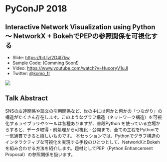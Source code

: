 # PyConJP 2018
## Interactive Network Visualization using Python 〜 NetworkX + BokehでPEPの参照関係を可視化する
- Slide: https://bit.ly/2O4I7kw
- Sample Code: (Comming Soon!) 
- Video: https://www.youtube.com/watch?v=HuooryV1uJI
- Twitter: [@komo_fr](https://twitter.com/komo_fr)

<a href="https://bit.ly/2O4I7kw"><img src="https://user-images.githubusercontent.com/31801148/45918482-99ea4480-bec2-11e8-95c9-b8f1aaaed4fa.png"></a>

## Talk Abstract
SNSの友達関係や論文の引用関係など、世の中には何かと何かの「つながり」の構造がたくさん存在します。このようなグラフ構造（ネットワーク構造）を可視化するライブラリやツールは各種ありますが、普段Python を使っている立場からすると、データ取得・前処理から可視化・公開まで、全ての工程をPythonで一気通貫できると嬉しいものです。 
本セッションでは、Pythonでグラフ構造のインタラクティブな可視化を実現する手段のひとつとして、NetworkXとBokehを組み合わせる方法を紹介します。題材としてPEP（Python Enhancement Proposal）の参照関係を扱います。
